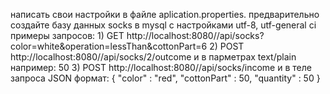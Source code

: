 написать свои настройки в файле aplication.properties. предварительно создайте базу данных socks в mysql c настройками utf-8, utf-general ci
примеры запросов: 1) GET http://localhost:8080//api/socks?color=white&operation=lessThan&cottonPart=6
2) POST http://localhost:8080//api/socks/2/outcome и в парметрах text/plain например: 50
3) POST http://localhost:8080//api/socks/income и в теле запроса JSON формат: 
{
"color" : "red",
"cottonPart" : 50,
"quantity" : 50
}

